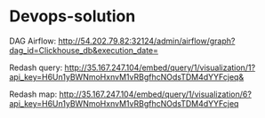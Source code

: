# Devops-solution

DAG Airflow: http://54.202.79.82:32124/admin/airflow/graph?dag_id=Clickhouse_db&execution_date= 

Redash query: http://35.167.247.104/embed/query/1/visualization/1?api_key=H6Un1yBWNmoHxnvM1vRBgfhcNOdsTDM4dYYFcjeq&

Redash map: http://35.167.247.104/embed/query/1/visualization/6?api_key=H6Un1yBWNmoHxnvM1vRBgfhcNOdsTDM4dYYFcjeq

